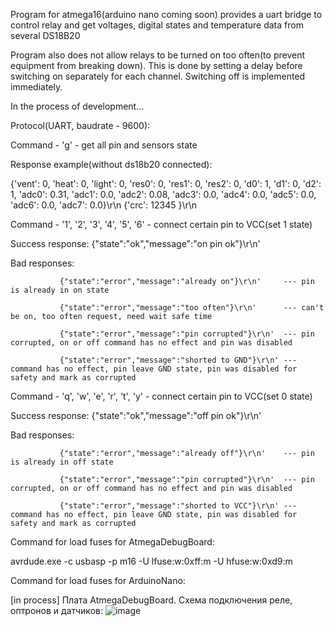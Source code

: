 Program for atmega16(arduino nano coming soon) provides a uart bridge to control relay and get voltages, digital states and temperature data from several DS18B20 

Program also does not allow relays to be turned on too often(to prevent equipment from breaking down).
This is done by setting a delay before switching on separately for each channel. Switching off is implemented immediately.

In the process of development...

Protocol(UART, baudrate - 9600):

Command  - 'g' - get all pin and sensors state

Response example(without ds18b20 connected): 

{'vent': 0, 'heat': 0, 'light': 0, 'res0': 0, 'res1': 0, 'res2': 0, 'd0': 1, 'd1': 0, 'd2': 1, 'adc0': 0.31, 'adc1': 0.0, 'adc2': 0.08, 'adc3': 0.0, 'adc4': 0.0, 'adc5': 0.0, 'adc6': 0.0, 'adc7': 0.0}\r\n
{'crc': 12345 }\r\n

Command - '1', '2', '3', '4', '5', '6' - connect certain pin to VCC(set 1 state)

Success response: {"state":"ok","message":"on pin ok"}\r\n'

Bad responses:

               {"state":"error","message":"already on"}\r\n'     --- pin is already in on state
               
               {"state":"error","message":"too often"}\r\n'      --- can't be on, too often request, need wait safe time 
               
               {"state":"error","message":"pin corrupted"}\r\n'  --- pin corrupted, on or off command has no effect and pin was disabled
               
               {"state":"error","message":"shorted to GND"}\r\n' --- command has no effect, pin leave GND state, pin was disabled for safety and mark as corrupted
               

Command - 'q', 'w', 'e', 'r', 't', 'y' - connect certain pin to VCC(set 0 state)

Success response: {"state":"ok","message":"off pin ok"}\r\n'

Bad responses:     


               {"state":"error","message":"already off"}\r\n'    --- pin is already in off state
               
               {"state":"error","message":"pin corrupted"}\r\n'  --- pin corrupted, on or off command has no effect and pin was disabled
               
               {"state":"error","message":"shorted to VCC"}\r\n' --- command has no effect, pin leave GND state, pin was disabled for safety and mark as corrupted
               
Command for load fuses for AtmegaDebugBoard: 

avrdude.exe -c usbasp -p m16 -U lfuse:w:0xff:m -U hfuse:w:0xd9:m

Command for load fuses for ArduinoNano:

[in process]
Плата AtmegaDebugBoard. Схема подключения реле, оптронов и датчиков:
![image](https://github.com/user-attachments/assets/4167a024-93a4-4a80-b9a8-e8c8163609b1)
